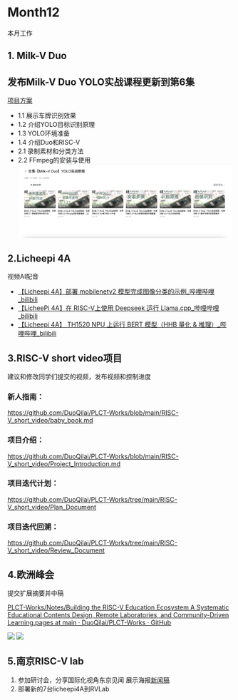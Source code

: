 # Month12

本月工作

## 1. Milk-V Duo
## 发布Milk-V Duo YOLO实战课程更新到第6集
[项目方案](https://github.com/DuoQilai/PLCT-Works/blob/main/RISC-V_short_video/Project_proposal_yolo11_new.md)

- 1.1 展示车牌识别效果
- 1.2 介绍YOLO目标识别原理
- 1.3 YOLO环境准备
- 1.4 介绍Duo和RISC-V
- 2.1 录制素材和分类方法
- 2.2 FFmpeg的安装与使用
![](../../images/yolo2.png)

## 2.Licheepi 4A
视频AI配音
- [【Licheepi 4A】部署 mobilenetv2 模型完成图像分类的示例_哔哩哔哩_bilibili](https://www.bilibili.com/video/BV1JQ9EYbE8P/?spm_id_from=333.1387.homepage.video_card.click&vd_source=417238cd96b1b549d14bcb35a9da3cf0)
- [【LicheePi 4A】在 RISC-V上使用 Deepseek 运行 Llama.cpp_哔哩哔哩_bilibili](https://www.bilibili.com/video/BV1sz9EYqE9o/?spm_id_from=333.1387.homepage.video_card.click&vd_source=417238cd96b1b549d14bcb35a9da3cf0)
- [【Licheepi 4A】 TH1520 NPU 上运行 BERT 模型（HHB 量化 & 推理）_哔哩哔哩_bilibili](https://www.bilibili.com/video/BV1dVR3YNELY/?spm_id_from=333.1387.homepage.video_card.click&vd_source=417238cd96b1b549d14bcb35a9da3cf0)

## 3.RISC-V short video项目
建议和修改同学们提交的视频，发布视频和控制进度

### 新人指南：

https://github.com/DuoQilai/PLCT-Works/blob/main/RISC-V_short_video/baby_book.md

### 项目介绍：

https://github.com/DuoQilai/PLCT-Works/blob/main/RISC-V_short_video/Project_Introduction.md

### 项目迭代计划：

https://github.com/DuoQilai/PLCT-Works/tree/main/RISC-V_short_video/Plan_Document

### 项目迭代回溯：

https://github.com/DuoQilai/PLCT-Works/tree/main/RISC-V_short_video/Review_Document

## 4.欧洲峰会

提交扩展摘要并中稿

[PLCT-Works/Notes/Building the RISC-V Education Ecosystem A Systematic Educational Contents Design, Remote Laboratories, and Community-Driven Learning.pages at main · DuoQilai/PLCT-Works · GitHub](https://github.com/DuoQilai/PLCT-Works/blob/main/Notes/Building%20the%20RISC-V%20Education%20Ecosystem%20A%20Systematic%20Educational%20Contents%20Design%2C%20Remote%20Laboratories%2C%20and%20Community-Driven%20Learning.pages)

![](../../../images/RISC-VEurope.png)
![](../../../images/RISC-VEurope2.png)

## 5.南京RISC-V lab 

1. 参加研讨会，分享国际化视角东京见闻 展示海报[新闻稿](https://mp.weixin.qq.com/s/tJQ32l2MA46Tf1QaK90qwg)
2. 部署新的7台licheepi4A到RVLab


